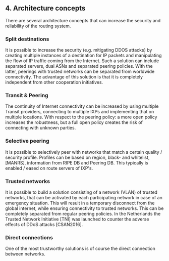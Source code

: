 ## 4. Architecture concepts

There are several architecture concepts that can increase the security and reliability of the routing system.

### Split destinations

It is possible to increase the security (e.g. mitigating DDOS attacks) by creating multiple instances of a destination for IP packets and manipulating the flow of IP traffic coming from the Internet. 
Such a solution can include separated servers, dual ASNs and separated peering policies. 
With the latter, peerings with trusted networks can be separated from worldwide connectivity. 
The advantage of this solution is that it is completely independent from other cooperation initiatives.

### Transit & Peering

The continuity of Internet connectivity can be increased by using multiple Transit providers, connecting to multiple IXPs and implementing that on multiple locations.
With respect to the peering policy: a more open policy increases the robustness, but a full open policy creates the risk of connecting with unknown parties.

### Selective peering

It is possible to selectively peer with networks that match a certain quality / security profile. 
Profiles can be based on region, black- and whitelist, [MANRS], information from RIPE DB and Peering DB. This typically is enabled / eased on route servers of IXP's.

### Trusted networks

It is possible to build a solution consisting of a network (VLAN) of trusted networks, that can be activated by each participating network in case of an emergency situation. 
This will result in a temporary disconnect from the global internet, while ensuring connectivity to trusted networks. 
This can be completely separated from regular peering policies.
In the Netherlands the Trusted Network Initiative [TNI] was launched to counter the adverse effects of DDoS attacks [CSAN2016]. 
 
### Direct connections

One of the most trustworthy solutions is of course the direct connection between networks.
